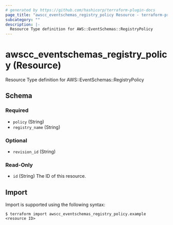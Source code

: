 ```yaml
---
# generated by https://github.com/hashicorp/terraform-plugin-docs
page_title: "awscc_eventschemas_registry_policy Resource - terraform-provider-awscc"
subcategory: ""
description: |-
  Resource Type definition for AWS::EventSchemas::RegistryPolicy
---
```


# awscc_eventschemas_registry_policy (Resource)

Resource Type definition for AWS::EventSchemas::RegistryPolicy



<!-- schema generated by tfplugindocs -->
## Schema

### Required

- `policy` (String)
- `registry_name` (String)

### Optional

- `revision_id` (String)

### Read-Only

- `id` (String) The ID of this resource.

## Import

Import is supported using the following syntax:

```shell
$ terraform import awscc_eventschemas_registry_policy.example <resource ID>
```
